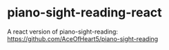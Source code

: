 # piano-sight-reading-react

A react version of piano-sight-reading:
https://github.com/AceOfHeart5/piano-sight-reading
